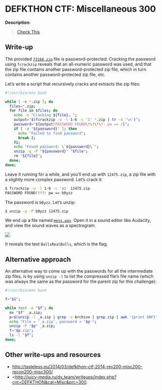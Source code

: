 # DEFKTHON CTF: Miscellaneous 300

**Description:**

> [Check This](73168.zip)

## Write-up

The provided [`73168.zip`](73168.zip) file is password-protected. Cracking the password using `fcrackzip` reveals that an all-numeric password was used, and that the zip file contains another password-protected zip file, which in turn contains another password-protected zip file, etc.

Let’s write a script that recursively cracks and extracts the zip files:

```bash
#!/usr/bin/env bash

while [ -e *.zip ]; do
  files=*.zip;
  for file in $files; do
    echo -n "Cracking ${file}… ";
    output="$(fcrackzip -u -l 1-6 -c '1' *.zip | tr -d '\n')";
    password="${output/PASSWORD FOUND\!\!\!\!: pw == /}";
    if [ -z "${password}" ]; then
      echo "Failed to find password";
      break 2;
    fi;
    echo "Found password: \`${password}\`";
    unzip -q -P "${password}" "$file";
    rm "${file}";
  done;
done;
```

Leave it running for a while, and you’ll end up with `12475.zip`, a zip file with a slightly more complex password. Let’s crack it:

```bash
$ fcrackzip -u -l 1-6 -c 'a1' 12475.zip
PASSWORD FOUND!!!!: pw == b0yzz
```

The password is `b0yzz`. Let’s unzip:

```bash
$ unzip -q -P b0yzz 12475.zip
```

We end up a file named [`mess.wav`](mess.wav). Open it in a sound editor like Audacity, and view the sound waves as a spectrogram.

![](flag.jpg)

It reveals the text `BallsRealBolls`, which is the flag.

## Alternative approach

An alternative way to come up with the passwords for all the intermediate zip files, is by using `unzip -l` to list the compressed file’s file name (which was always the same as the password for the parent zip for this challenge):

```bash
#!/usr/bin/env bash

f="$1";

while test -e "$f"; do
  mv "$f" _a.zip;
  p=$(unzip -l _a.zip | grep -v Archive | grep zip | awk '{print $NF}' | sed 's:\.zip::'| head -1);
  echo "File = '_a.zip', password = '$p'";
  unzip -P "$p" _a.zip;
  f="$p.zip";
  ls -l "$f";
done;
```

## Other write-ups and resources

* <http://tasteless.eu/2014/03/defkthon-ctf-2014-rev200-misc200-recon200-misc300/>
* <http://juicy-media.ru/dv_team/writeups/index.php?cnt=DEFKTHON&cat=Misc&prc=300.

